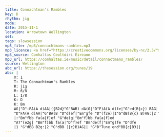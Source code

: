 ```yaml
---
title: Connachtman's Rambles
key: D
rhythm: jig
mode:
date: 2015-11-1
location: Arrowtown Wellington
set:
tags: slowsession
mp3_file: /mp3/connachtmans-rambles.mp3
mp3_licence: <a href="https://creativecommons.org/licenses/by-nc/2.5/">CC-BY-NC-2.5</a>
mp3_source: Comhaltas Ceoltóirí Éireann
mp3_url: https://comhaltas.ie/music/detail/connactmans_rambles/
source: Wellington
abc_url: https://thesession.org/tunes/19
abc: |
    X: 1
    T: The Connachtman's Rambles
    R: jig
    M: 6/8
    L: 1/8
    K: D
    K: Bm
    AG|"D":FA(A d)AA|({B2d}"G"BAB) dA(G|"D"F)A(A d)fe|"G"ed(B{c}) BAG|
    "D"FA(A d)AA|"G"BA(B "D"d)ef|"Em"gfe "D"(f2e)|1"G"dB(B{c} B)AG:|2 "G"dBB B3||
    |:"Bm"fbb fa(a|f)ef "G"de(g|"Bm"f)bb fa(a|f)ed
    "A7"(e2g| "Bm"f)bb fa(a|"D"f)ef "Bm"de(f|"Em"g)fe "D"dfe
    |1 "G"dBB B2g:|2 "G"dBB ({c}B)AG|| "G"D"Tune end"BB{c}B3||
---
```

